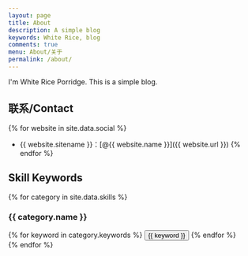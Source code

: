 ```yaml
---
layout: page
title: About
description: A simple blog
keywords: White Rice, blog
comments: true
menu: About/关于
permalink: /about/
---
```


I'm White Rice Porridge. This is a simple blog.

## 联系/Contact

{% for website in site.data.social %}
* {{ website.sitename }}：[@{{ website.name }}]({{ website.url }})
{% endfor %}

## Skill Keywords

{% for category in site.data.skills %}
### {{ category.name }}
<div class="btn-inline">
{% for keyword in category.keywords %}
<button class="btn btn-outline" type="button">{{ keyword }}</button>
{% endfor %}
</div>
{% endfor %}
